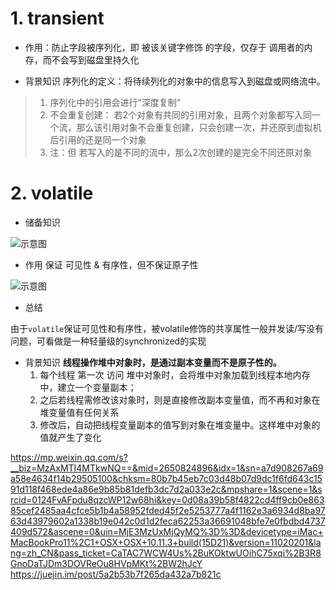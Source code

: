 # 1. transient
- 作用：防止字段被序列化，即 被该关键字修饰 的字段，仅存于 调用者的内存，而不会写到磁盘里持久化



- 背景知识
序列化的定义：将待续列化的对象中的信息写入到磁盘或网络流中。

>1. 序列化中的引用会进行“深度复制“
>2. 不会重复创建： 若2个对象有共同的引用对象，且两个对象都写入同一个流，那么该引用对象不会重复创建，只会创建一次，并还原到虚拟机后引用的还是同一个对象
>3. 注：但 若写入的是不同的流中，那么2次创建的是完全不同还原对象


# 2. volatile
- 储备知识

![示意图](http://upload-images.jianshu.io/upload_images/944365-aae6879f89769c4a.png?imageMogr2/auto-orient/strip%7CimageView2/2/w/1240)


- 作用
保证 可见性 & 有序性，但不保证原子性

![示意图](http://upload-images.jianshu.io/upload_images/944365-ac37066fc9786f05.png?imageMogr2/auto-orient/strip%7CimageView2/2/w/1240)


- 总结

由于`volatile`保证可见性和有序性，被volatile修饰的共享属性一般并发读/写没有问题，可看做是一种轻量级的synchronized的实现

- 背景知识
**线程操作堆中对象时，是通过副本变量而不是原子性的。**
  1. 每个线程 第一次 访问 堆中对象时，会将堆中对象加载到线程本地内存中，建立一个变量副本；
  2. 之后若线程需修改该对象时，则是直接修改副本变量值，而不再和对象在堆变量值有任何关系
  3. 修改后，自动把线程变量副本的值写到对象在堆变量中。这样堆中对象的值就产生了变化


https://mp.weixin.qq.com/s?__biz=MzAxMTI4MTkwNQ==&mid=2650824896&idx=1&sn=a7d908267a69a58e4634f14b29505100&chksm=80b7b45eb7c03d48b07d9dc1f6fd643c1591d118f468ede4a86e9b85b81defb3dc7d2a033e2c&mpshare=1&scene=1&srcid=0124FvAFpdu8qzcWP12w68hi&key=0d08a39b58f4822cd4ff9cb0e86385cef2485aa4cfce5b1b4a58952fded45f2e5253777a4f1162e3a6934d8ba9763d43979602a1338b19e042c0d1d2feca62253a36691048bfe7e0fbdbd4737409d572&ascene=0&uin=MjE3MzUxMjQyMQ%3D%3D&devicetype=iMac+MacBookPro11%2C1+OSX+OSX+10.11.3+build(15D21)&version=11020201&lang=zh_CN&pass_ticket=CaTAC7WCW4Us%2BuKOktwUOihC75xqi%2B3R8GnoDaTJDm3DOVReOu8HVpMKt%2BW2hJcY
https://juejin.im/post/5a2b53b7f265da432a7b821c